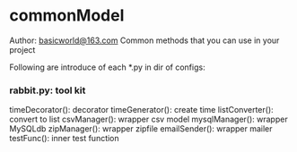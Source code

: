 # commonModel
Author: basicworld@163.com
Common methods that you can use in your project

Following are introduce of each *.py in dir of configs:

### rabbit.py: tool kit
timeDecorator(): decorator
timeGenerator(): create time
listConverter(): convert to list
csvManager(): wrapper csv model
mysqlManager(): wrapper MySQLdb
zipManager(): wrapper zipfile
emailSender(): wrapper mailer
testFunc(): inner test function

